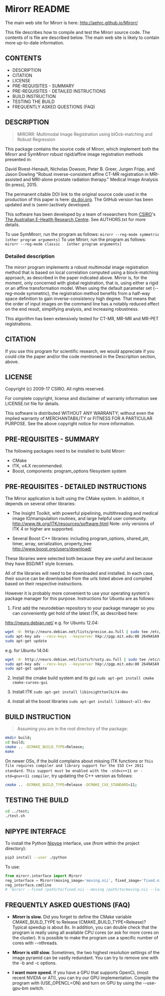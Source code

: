 Mirorr README
=============

The main web site for Mirorr is here: http://aehrc.github.io/Mirorr/

This file describes how to compile and test the Mirorr source code. The
contents of is file are described below. The main web site is likely to contain more up-to-date information.


CONTENTS
--------

- DESCRIPTION
- CITATION
- LICENSE
- PRE-REQUISITES - SUMMARY
- PRE-REQUISITES - DETAILED INSTRUCTIONS
- BUILD INSTRUCTION
- TESTING THE BUILD
- FREQUENTLY ASKED QUESTIONS (FAQ)


DESCRIPTION
-----------

> MIRORR: Multimodal Image Registration using blOck-matching and Robust Regression

This package contains the source code of Mirorr, which implement both the Mirorr and SymMirorr robust rigid/affine image registration methods presented in:

David Rivest-Henault, Nicholas Dowson, Peter B. Greer, Jurgen Fripp, and Jason Dowling "Robust inverse-consistent affine CT-MR registration in MRI-assisted and MRI-alone prostate radiation therapy." Medical Image Analysis (In press), 2015.

The permanent citable DOI link to the original source code used in the production of this paper is here: [dx.doi.org](http://dx.doi.org/10.4225/08/55372DE407418). The GitHub version has been updated and is (semi-)actively developed. 

This software has been developed by a team of researchers from [CSIRO](http://www.csiro.au/)'s [The Australian E-Health Research Centre](http://aehrc.com/). See AUTHORS.txt for more details.

To use SymMirorr, run the program as follows:  `mirorr --reg-mode symmetric [other program arguments]`
To use Mirorr, run the program as follows:     `mirorr --reg-mode classic   [other program arguments]`


### Detailed description ###

The mirorr program implements a robust multimodal image registration method that is based on local correlation computed using a block-matching approach, as described in the paper indicated above. Mirror is, for the moment, only concerned with global registration, that is, using either a rigid or an affine transformation model. When using the default parameter set (--reg-mode symmetric), the registration method benefits from a half-way space definition to gain inverse-consistency high degree. That means that the order of input images on the command line has a notably reduced effect on the end result, simplifying analysis, and increasing robustness.

This algorithm has been extensively tested for CT-MR, MR-MR and MR-PET registrations.


CITATION
--------

If you use this program for scientific research, we would appreciate if you could cite the paper and/or the code mentioned in the Description section, above.


LICENSE
-------

Copyright (c) 2009-17 CSIRO. All rights reserved.

For complete copyright, license and disclaimer of warranty information see LICENSE.txt file for details.

This software is distributed WITHOUT ANY WARRANTY; without even the implied warranty of MERCHANTABILITY or FITNESS FOR A PARTICULAR PURPOSE.  See the above copyright notice for more information.


PRE-REQUISITES - SUMMARY
------------------------

The following packages need to be installed to build Mirorr:
 - CMake
 - ITK, v4.X recommended.
 - Boost, components: program_options filesystem system


PRE-REQUISITES - DETAILED INSTRUCTIONS
--------------------------------------

The Mirror application is built using the CMake system. In addition, it depends on several other libraries:

* The Insight Toolkit, with powerful pipelining, multithreading and
  medical image IO/manipulation routines, and large helpful user community.
    http://www.itk.org/ITK/resources/software.html
  Note: only versions of ITK 4 or higher are supported.

* Several Boost C++ libraries: including program_options, shared_ptr,
  timer, array, serialization, property_tree
    http://www.boost.org/users/download/

These libraries were selected both because they are useful and because
they have BSD/MIT style licenses.

All of the libraries will need to be downloaded and installed. In each
case, their source can be downloaded from the urls listed above and
compiled based on their respective instructions. 

However it is probably more convenient to use your operating system's
package manager for this purpose. Instructions for Ubuntu are as follows:

1. First add the neurodebian repository to your package manager so you
can conveniently get hold of the latest ITK, as described here:

http://neuro.debian.net/ 
e.g. for Ubuntu 12.04: 
  ```bash
  wget -O- http://neuro.debian.net/lists/precise.au.full | sudo tee /etc/apt/sources.list.d/neurodebian.sources.list
  sudo apt-key adv --recv-keys --keyserver hkp://pgp.mit.edu:80 2649A5A9
  sudo apt-get update
  ```

e.g. for Ubuntu 14.04: 
  ```bash
  wget -O- http://neuro.debian.net/lists/trusty.au.full | sudo tee /etc/apt/sources.list.d/neurodebian.sources.list
  sudo apt-key adv --recv-keys --keyserver hkp://pgp.mit.edu:80 2649A5A9 
  sudo apt-get update
  ```

2. Install the cmake build system and its gui
`sudo apt-get install cmake cmake-curses-gui`

3. Install ITK
`sudo apt-get install libinsighttoolkit4-dev`

4. Install all the boost libraries
`sudo apt-get install libboost-all-dev`


BUILD INSTRUCTION
-----------------

> Assuming you are in the root directory of the package:

```bash
mkdir build; 
cd build; 
cmake .. -DCMAKE_BUILD_TYPE=Release; 
make
```

On newer OSs, if the build complains about missing ITK functions or 
`This file requires compiler and library support for the ISO C++ 2011 standard.`
`This support must be enabled with the -std=c++11 or -std=gnu++11 compiler`, try updating the
C++ version as follows:

```bash
cmake .. -DCMAKE_BUILD_TYPE=Release -DCMAKE_CXX_STANDARD=11;
```


TESTING THE BUILD
-----------------

```bash
cd ../test; 
./test.sh
```


NIPYPE INTERFACE
----------------

To install the Python [Nipype](http://nipype.readthedocs.io/en/latest/)
interface, use (from within the project directory):

```bash
pip3 install --user ./python
```

To use:

```python
from mirorr.interface import Mirorr
reg_interface = Mirorr(moving_image='moving.nii', fixed_image='fixed.nii')
reg_interface.cmdline
# 'mirorr --fixed /path/to/fixed.nii --moving /path/to/moving.nii --last-tfm /path/to/rigid.tfm --tfm-type rigid'
```


FREQUENTLY ASKED QUESTIONS (FAQ)
--------------------------------

- **Mirorr is slow.** Did you forget to define the CMake variable CMAKE_BUILD_TYPE to Release (CMAKE_BUILD_TYPE=Release)? Typical speedup is about 8x. In addition, you can double check that the program is really using all available CPU cores (or ask for more cores on the cluster). It is possible to make the program use a specific number of cores with --nthreads.

- **Mirorr is still slow.** Sometimes, the two highest resolution settings of the image pyramid can be vastly redundant. You can try to remove one with the -b and -c options.

- **I want more speed.** If you have a GPU that supports OpenCL (most recent NVIDIA or ATI), you can try our GPU implementation. Compile the program with (USE_OPENCL=ON) and turn on GPU by using the --use-gpu-bm switch.


